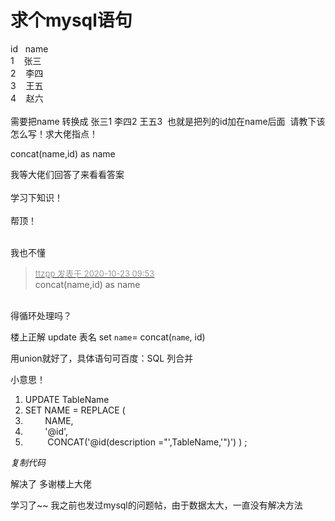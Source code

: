 # 求个mysql语句


id&nbsp; &nbsp;name<br />
1&nbsp; &nbsp; 张三<br />
2&nbsp; &nbsp; 李四<br />
3&nbsp; &nbsp; 王五<br />
4&nbsp; &nbsp; 赵六<br />
<br />
需要把name 转换成 张三1 李四2 王五3&nbsp;&nbsp;也就是把列的id加在name后面&nbsp;&nbsp;请教下该怎么写！求大佬指点！

concat(name,id) as name

我等大佬们回答了来看看答案<br />
<br />
学习下知识！<br />
<br />
帮顶！<br />
<br />
<img src="static/image/smiley/default/lol.gif" smilieid="12" border="0" alt="" /><img src="static/image/smiley/default/lol.gif" smilieid="12" border="0" alt="" /><img src="static/image/smiley/default/lol.gif" smilieid="12" border="0" alt="" />

我也不懂

<div class="quote"><blockquote><font size="2"><a href="https://www.hostloc.com/forum.php?mod=redirect&amp;goto=findpost&amp;pid=9339609&amp;ptid=757484" target="_blank"><font color="#999999">ttzpp 发表于 2020-10-23 09:53</font></a></font><br />
concat(name,id) as name</blockquote></div><br />
得循环处理吗？

楼上正解 update 表名 set `name`= concat(`name`, id)

用union就好了，具体语句可百度：SQL 列合并

小意思！<div class="blockcode"><div id="code_oW9"><ol><li>UPDATE TableName<br /><li>SET NAME = REPLACE (<br /><li>&nbsp; &nbsp; &nbsp; &nbsp; NAME,<br /><li>&nbsp; &nbsp; &nbsp; &nbsp; '@id',<br /><li>&nbsp; &nbsp; &nbsp; &nbsp;&nbsp;&nbsp;CONCAT('@id(description =&quot;',TableName,'&quot;)') ) ;</ol></div><em onclick="copycode($('code_oW9'));">复制代码</em></div>

解决了 多谢楼上大佬

学习了~~ 我之前也发过mysql的问题帖，由于数据太大，一直没有解决方法
